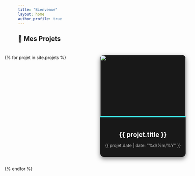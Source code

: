```yaml
---
title: "Bienvenue"
layout: home
author_profile: true
---
```


## 🚀 Mes Projets  

<div class="projets-grid">
  {% for projet in site.projets %}
  <div class="projet-card">
    <a href="{{ projet.url }}">
      <div class="projet-thumbnail">
        <img src="{{ projet.header.image }}" alt="{{ projet.title }}">
      </div>
      <div class="projet-info">
        <h3>{{ projet.title }}</h3>
        <p class="projet-date">{{ projet.date | date: "%d/%m/%Y" }}</p>
      </div>
    </a>
  </div>
  {% endfor %}
</div>

<style>
/* Grille des projets */
.projets-grid {
  display: grid;
  grid-template-columns: repeat(3, minmax(280px, 1fr)); /* Ajustement pour plus d’espace */
  gap: 30px; /* Augmentation de l’espace entre les cartes */
  margin-top: 20px;
  padding: 20px;
  justify-content: center;
}

/* Ajustement pour tablettes */
@media (max-width: 1024px) {
  .projets-grid {
    grid-template-columns: repeat(2, minmax(280px, 1fr)); /* 2 colonnes */
  }
}

/* Ajustement pour mobiles */
@media (max-width: 768px) {
  .projets-grid {
    grid-template-columns: repeat(1, minmax(280px, 1fr)); /* 1 colonne */
  }
}

/* Style des cartes */
.projet-card {
  background: #181818;
  border-radius: 12px;
  overflow: hidden;
  box-shadow: 0 6px 15px rgba(0, 0, 0, 0.5);
  transition: transform 0.2s ease-in-out, box-shadow 0.3s ease;
  max-width: 400px; /* Largeur maximale des cartes pour éviter qu’elles soient trop grandes */
  margin: auto; /* Centre les cartes si besoin */
}

.projet-card:hover {
  transform: translateY(-5px);
  box-shadow: 0 8px 20px rgba(0, 0, 0, 0.6);
}


/* Image */
.projet-thumbnail img {
  width: 100%;
  height: 200px;
  object-fit: cover;
  border-bottom: 3px solid var(--mm-custom-accent, #0ff);
}

/* Infos */
.projet-info {
  padding: 15px;
  text-align: center;
}

.projet-info h3 {
  font-size: 1.5em;
  color: #fff;
  margin-bottom: 5px;
}

.projet-date {
  font-size: 1em;
  color: #bbb;
}
</style>
